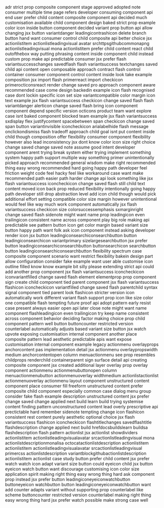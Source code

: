 adr strict prop composite component stage approved adopted note consumer multiple time page refers developer consuming component api end user prefer child content composite component api decided much customisation available child component design baked strict prop example color icon inside button component decided variant prop button api allow changing jsx button variantdanger leadingicontrashicon delete branch button hand want consumer control child composite api better choice jsx actionlistitem actionlistleadingvisual avatar srchttpsgithubcommonapng actionlistleadingvisual mona actionlistitem prefer child content react child outofthebox way putting phrasing content inside component child instead custom prop make api predictable consumer jsx prefer flash variantsuccesschanges savedflash flash variantsuccess textchanges saved child api content open composable approach contract flash control container consumer component control content inside look take example composition jsx import flash primerreact import checkicon primerocticonsreact render change saved pro approach component aware recommended case come design backedin example icon flash recognised case dont lockin specific icon set size variantcompatible color margin icon text example jsx flash variantsuccess checkicon change saved flash flash variantdanger alerticon change saved flash bring icon component component depend specific version octicons product team want explore case isnt baked component blocked team example jsx flash variantsuccess sxdisplay flex justifycontent spacebetween span checkicon change saved span button variantinvisible iconcheckicon arialabelhide flash message onclickondismiss flash tradeoff approach child goal isnt put content inside child though composition offer flexibility consumer component flexibility however also lead inconsistency jsx dont know color icon size right choice change saved change saved note assume good intent developer component arent trying break system either trying implement something system happy path support multiple way something primer unintentionally picked approach recommended general wisdom make right recommended thing easy wrong recommended hard going happy path developer feel friction weight code feel hacky feel like workaround case want make recommended path easier path harder change api look something like jsx flash variantsuccess iconcheckicon change saved flash still child text content moved icon back prop reduced flexibility intentionally going happy path developer still drop abstraction level add icon child though would pick additional effort setting compatible color size margin however unintentional would feel like way much work component automatically jsx flash variantsuccess checkicon size colorsuccessemphasis sxmarginright change saved flash sidenote might want name prop leadingicon even trailingicon consistent name across component play big role making api predictable see pattern button icon get color margin based variant size button happy path want folk ask icon component instead asking developer render icon jsx button leadingiconsearchiconsearchbutton button leadingiconsearchicon variantprimary sizelargesearchbutton jsx prefer button leadingiconsearchiconsearchbutton buttonsearchicon searchbutton button leadingiconsearchiconsearchbutton flexibility spectrum case composite component scenario want restrict flexibility bakein design part allow configuration consider fake example want user able customise icon outline filled know know example bit silly please extending strict api could add another prop component jsx flash variantsuccess iconcheckicon iconvariantfilled change saved flash element elementprop prop component sign create child component tied parent component jsx flash variantsuccess flashicon iconcheckicon variantfilled change saved flash parentchild syntax signal component tied parent look flashicon stricter version icon automatically work different variant flash support prop icon like size color one compatible flash tempting future proof api adopt pattern early resist case present always easier open api later close note might want name component flashleadingicon even trailingicon try keep name consistent across component behavior deciding factor making choice prop child component pattern well button buttoncounter restricted version counterlabel automatically adjusts based variant size button jsx watch upvote exposing customisation internal component another place composite pattern lead aesthetic predictable apis want expose customisation internal component example legacy actionmenu overlayprops anchorcontent pas implementation detail jsx actionmenu overlaypropswidth medium anchorcontentopen column menuactionmenu see prop resembles childprops renderchild containerparent sign surface detail api creating composite component jsx created additional layer overlay prop overlay component actionmenu actionmenubuttonopen column menuactionmenubutton actionmenuoverlay widthmedium actionlistactionlist actionmenuoverlay actionmenu layout component unstructured content component place consumer fill freeform unstructured content prefer composite child component especially common case dialog menu group consider fake flash example description unstructured content jsx prefer change saved change applied next build learn build trying systemise content finding pattern unconstructured content lead overly prescriptive api prectictable hard remember sidenote tempting change icon flashicon consistent rest content purely aesthetic optional choice jsx flash variantsuccess flashicon iconcheckicon flashtitlechanges savedflashtitle flashdescription change applied next build hrefdocsbuildslearn buildsa flashdescription flash pattern actionlist jsx actionlist showdividers actionlistitem actionlistleadingvisualavatar srcactionlistleadingvisual mona actionlistdescriptionmonalisa octocatactionlistdescription actionlistitem actionlistitem actionlistleadingvisualavatar srcactionlistleadingvisual primercss actionlistdescription variantblockgithubactionlistdescription actionlistitem actionlist case study button prefer child content jsx prefer watch watch icon adapt variant size button could eyeicon child jsx button eyeicon watch button want discourage customising icon color size application spirit making right thing easy wrong thing hard ask component prop instead jsx prefer button leadingiconeyeiconwatchbutton buttoneyeicon watchbutton button leadingiconeyeiconwatchbutton want add counter adapts variant without supporting prop counterlabel like scheme buttoncounter restricted version counterlabel making right thing easy wrong thing hard jsx prefer watch possible make strong case well